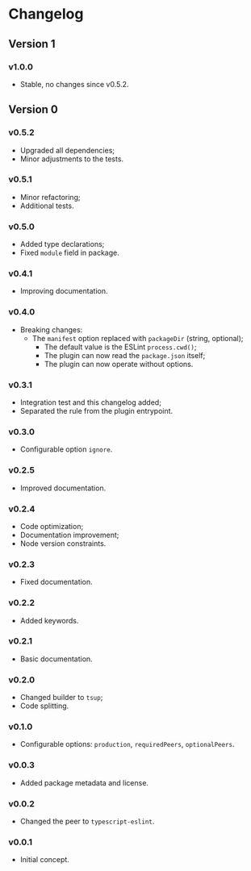 # Changelog

## Version 1

### v1.0.0

- Stable, no changes since v0.5.2.

## Version 0

### v0.5.2

- Upgraded all dependencies;
- Minor adjustments to the tests.

### v0.5.1

- Minor refactoring;
- Additional tests.

### v0.5.0

- Added type declarations;
- Fixed `module` field in package.

### v0.4.1

- Improving documentation.

### v0.4.0

- Breaking changes:
  - The `manifest` option replaced with `packageDir` (string, optional);
    - The default value is the ESLint `process.cwd()`;
    - The plugin can now read the `package.json` itself;
    - The plugin can now operate without options.

### v0.3.1

- Integration test and this changelog added;
- Separated the rule from the plugin entrypoint.

### v0.3.0

- Configurable option `ignore`.

### v0.2.5

- Improved documentation.

### v0.2.4

- Code optimization;
- Documentation improvement;
- Node version constraints.

### v0.2.3

- Fixed documentation.

### v0.2.2

- Added keywords.

### v0.2.1

- Basic documentation.

### v0.2.0

- Changed builder to `tsup`;
- Code splitting.

### v0.1.0

- Configurable options: `production`, `requiredPeers`, `optionalPeers`.

### v0.0.3

- Added package metadata and license.

### v0.0.2

- Changed the peer to `typescript-eslint`.

### v0.0.1

- Initial concept.
